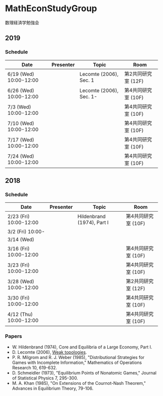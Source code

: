# MathEconStudyGroup
数理経済学勉強会

## 2019

### Schedule

| Date                    | Presenter | Topic                      | Room              |
| ----------------------- | --------- | -------------------------- | ----------------- |
| 6/19 (Wed) 10:00-12:00  |           | Lecomte (2006), Sec. 1     | 第2共同研究室 (12F) |
| 6/26 (Wed) 10:00-12:00  |           | Lecomte (2006), Sec. 1-    | 第4共同研究室 (10F) |
| 7/3  (Wed) 10:00-12:00  |           |                            | 第4共同研究室 (10F) |
| 7/10 (Wed) 10:00-12:00  |           |                            | 第4共同研究室 (10F) |
| 7/17 (Wed) 10:00-12:00  |           |                            | 第4共同研究室 (10F) |
| 7/24 (Wed) 10:00-12:00  |           |                            | 第4共同研究室 (10F) |

## 2018

### Schedule

| Date                    | Presenter | Topic                      | Room              |
| ----------------------- | --------- | -------------------------- | ----------------- |
| 2/23 (Fri) 10:00-12:00  |           | Hildenbrand (1974), Part I | 第4共同研究室 (10F) |
| 3/2 (Fri) 10:00-        |           |                            |                   |
| 3/14 (Wed)              |           |                            |                   |
| 3/16 (Fri) 10:00-12:00  |           |                            | 第4共同研究室 (10F) |
| 3/23 (Fri) 10:00-12:00  |           |                            | 第4共同研究室 (10F) |
| 3/28 (Wed) 10:00-12:00  |           |                            | 第2共同研究室 (12F) |
| 3/30 (Fri) 10:00-12:00  |           |                            | 第4共同研究室 (10F) |
| 4/12 (Thu) 10:00-12:00  |           |                            | 第4共同研究室 (10F) |

### Papers

* W. Hildenbrand (1974),
  Core and Equilibria of a Large Economy, Part I.
* D. Lecomte (2006),
  [Weak topologies](https://perso.crans.org/lecomte/Math/WeakTopologies.pdf).
* P. R. Milgrom and R. J. Weber (1985),
  "Distributional Strategies for Games with Incomplete Information,"
  Mathematics of Operations Research 10, 619-632.
* D. Schmeidler (1973),
  "Equilibrium Points of Nonatomic Games,"
  Journal of Statistical Physics 7, 295-300.
* M. A. Khan (1985),
  "On Extensions of the Cournot-Nash Theorem,"
  Advances in Equilibrium Theory, 79-106.
